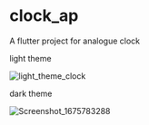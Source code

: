 # clock_ap

A flutter project for analogue clock 

light theme

![light_theme_clock](https://user-images.githubusercontent.com/90405133/217287646-2d1a408a-1d53-4f5d-9a74-dce05fbcc05b.png)

dark theme

![Screenshot_1675783288](https://user-images.githubusercontent.com/90405133/217287737-7ba9a8e3-7e7b-483f-8ee7-4bbdcb81f18c.png)



